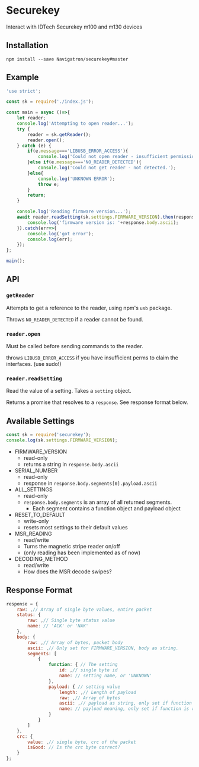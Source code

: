 # Securekey

Interact with IDTech Securekey m100 and m130 devices

## Installation

```
npm install --save Navigatron/securekey#master
```

## Example

```javascript
'use strict';

const sk = require('./index.js');

const main = async ()=>{
	let reader;
	console.log('Attempting to open reader...');
	try {
		reader = sk.getReader();
		reader.open();
	} catch (e) {
		if(e.message==='LIBUSB_ERROR_ACCESS'){
			console.log('Could not open reader - insufficient permissions');
		}else if(e.message==='NO_READER_DETECTED'){
			console.log('Could not get reader - not detected.');
		}else{
			console.log('UNKNOWN ERROR');
			throw e;
		}
		return;
	}

	console.log('Reading firmware version...');
	await reader.readSetting(sk.settings.FIRMWARE_VERSION).then(response=>{
		console.log('firmware version is: '+response.body.ascii);
	}).catch(err=>{
		console.log('got error');
		console.log(err);
	});
};

main();

```

## API

### `getReader`

Attempts to get a reference to the reader, using npm's `usb` package.

Throws `NO_READER_DETECTED` if a reader cannot be found.

### `reader.open`

Must be called before sending commands to the reader.

throws `LIBUSB_ERROR_ACCESS` if you have insufficient perms to claim the interfaces. (use sudo!)

### `reader.readSetting`

Read the value of a setting. Takes a `setting` object.

Returns a promise that resolves to a `response`. See response format below.

## Available Settings

```javascript
const sk = require('securekey');
console.log(sk.settings.FIRMWARE_VERSION);
```

- FIRMWARE_VERSION
	- read-only
	- returns a string in `response.body.ascii`
- SERIAL_NUMBER
	- read-only
	- response in `response.body.segments[0].payload.ascii`
- ALL_SETTINGS
	- read-only
	- `response.body.segments` is an array of all returned segments.
		- Each segment contains a function object and payload object
- RESET_TO_DEFAULT
	- write-only
	- resets most settings to their default values
- MSR_READING
	- read/write
	- Turns the magnetic stripe reader on/off
	- (only reading has been implemented as of now)
- DECODING_METHOD
	- read/write
	- How does the MSR decode swipes?

## Response Format

```javascript
response = {
	raw: ,// Array of single byte values, entire packet
	status: {
		raw: ,// Single byte status value
		name: // 'ACK' or 'NAK'
	},
	body: {
		raw: ,// Array of bytes, packet body
		ascii: ,// Only set for FIRMWARE_VERSION, body as string.
		segments: [
			{
				function: { // The setting
					id: ,// single byte id
					name: // setting name, or 'UNKNOWN'
				},
				payload: { // setting value
					length: ,// Length of payload
					raw: ,// Array of bytes
					ascii: ,// payload as string, only set if function is recognized and name isn't set
					name: // payload meaning, only set if function is recognized and payload meaning is known.
				}
			}
		]
	},
	crc: {
		value: ,// single byte, crc of the packet
		isGood: // Is the crc byte correct?
	}
};
```
